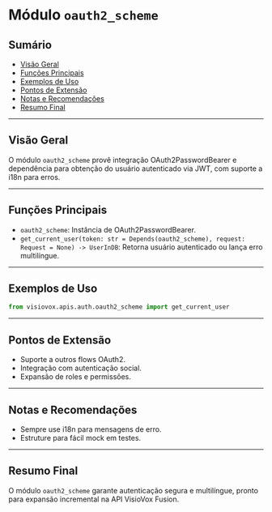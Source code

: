 # Módulo `oauth2_scheme`

## Sumário
- [Visão Geral](#visão-geral)
- [Funções Principais](#funções-principais)
- [Exemplos de Uso](#exemplos-de-uso)
- [Pontos de Extensão](#pontos-de-extensão)
- [Notas e Recomendações](#notas-e-recomendações)
- [Resumo Final](#resumo-final)

---

## Visão Geral
O módulo `oauth2_scheme` provê integração OAuth2PasswordBearer e dependência para obtenção do usuário autenticado via JWT, com suporte a i18n para erros.

---

## Funções Principais
- `oauth2_scheme`: Instância de OAuth2PasswordBearer.
- `get_current_user(token: str = Depends(oauth2_scheme), request: Request = None) -> UserInDB`: Retorna usuário autenticado ou lança erro multilíngue.

---

## Exemplos de Uso
```python
from visiovox.apis.auth.oauth2_scheme import get_current_user
```

---

## Pontos de Extensão
- Suporte a outros flows OAuth2.
- Integração com autenticação social.
- Expansão de roles e permissões.

---

## Notas e Recomendações
- Sempre use i18n para mensagens de erro.
- Estruture para fácil mock em testes.

---

## Resumo Final
O módulo `oauth2_scheme` garante autenticação segura e multilíngue, pronto para expansão incremental na API VisioVox Fusion. 